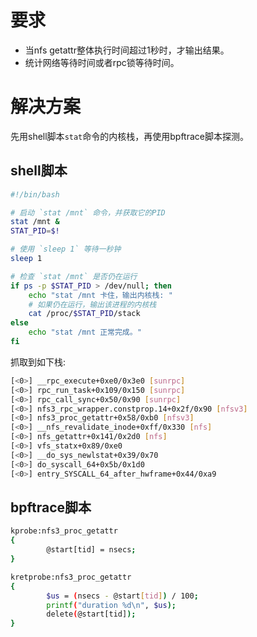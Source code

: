 # 要求

- 当nfs getattr整体执行时间超过1秒时，才输出结果。
- 统计网络等待时间或者rpc锁等待时间。

# 解决方案

先用shell脚本`stat`命令的内核栈，再使用bpftrace脚本探测。

## shell脚本

```sh
#!/bin/bash

# 启动 `stat /mnt` 命令，并获取它的PID
stat /mnt &
STAT_PID=$!

# 使用 `sleep 1` 等待一秒钟
sleep 1

# 检查 `stat /mnt` 是否仍在运行
if ps -p $STAT_PID > /dev/null; then
    echo "stat /mnt 卡住，输出内核栈: "
    # 如果仍在运行，输出该进程的内核栈
    cat /proc/$STAT_PID/stack
else
    echo "stat /mnt 正常完成。"
fi
```

抓取到如下栈:
```sh
[<0>] __rpc_execute+0xe0/0x3e0 [sunrpc]
[<0>] rpc_run_task+0x109/0x150 [sunrpc]
[<0>] rpc_call_sync+0x50/0x90 [sunrpc]
[<0>] nfs3_rpc_wrapper.constprop.14+0x2f/0x90 [nfsv3]
[<0>] nfs3_proc_getattr+0x58/0xb0 [nfsv3]
[<0>] __nfs_revalidate_inode+0xff/0x330 [nfs]
[<0>] nfs_getattr+0x141/0x2d0 [nfs]
[<0>] vfs_statx+0x89/0xe0
[<0>] __do_sys_newlstat+0x39/0x70
[<0>] do_syscall_64+0x5b/0x1d0
[<0>] entry_SYSCALL_64_after_hwframe+0x44/0xa9
```

## bpftrace脚本

```sh
kprobe:nfs3_proc_getattr
{
        @start[tid] = nsecs;
}

kretprobe:nfs3_proc_getattr
{
        $us = (nsecs - @start[tid]) / 100;
        printf("duration %d\n", $us);
        delete(@start[tid]);
}
```